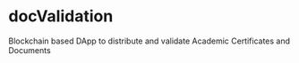 # docValidation
Blockchain based DApp to distribute and validate Academic Certificates and Documents
